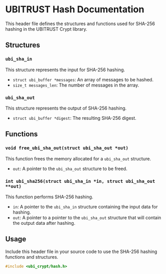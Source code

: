 # UBITRUST Hash Documentation

This header file defines the structures and functions used for SHA-256 hashing in the UBITRUST Crypt library.

## Structures

### `ubi_sha_in`

This structure represents the input for SHA-256 hashing.

- `struct ubi_buffer *messages`: An array of messages to be hashed.
- `size_t messages_len`: The number of messages in the array.

### `ubi_sha_out`

This structure represents the output of SHA-256 hashing.

- `struct ubi_buffer *digest`: The resulting SHA-256 digest.

## Functions

### `void free_ubi_sha_out(struct ubi_sha_out *out)`

This function frees the memory allocated for a `ubi_sha_out` structure.

- `out`: A pointer to the `ubi_sha_out` structure to be freed.

### `int ubi_sha256(struct ubi_sha_in *in, struct ubi_sha_out **out)`

This function performs SHA-256 hashing.

- `in`: A pointer to the `ubi_sha_in` structure containing the input data for hashing.
- `out`: A pointer to a pointer to the `ubi_sha_out` structure that will contain the output data after hashing.

## Usage

Include this header file in your source code to use the SHA-256 hashing functions and structures.
```C
#include <ubi_crypt/hash.h>